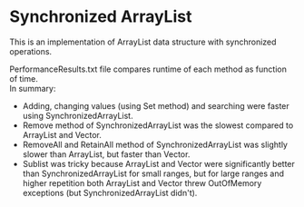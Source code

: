 # Synchronized ArrayList

This is an implementation of ArrayList data structure with synchronized operations.  

PerformanceResults.txt file compares runtime of each method as function of time.  
In summary:
- Adding, changing values (using Set method) and searching were faster using SynchronizedArrayList.  
- Remove method of SynchronizedArrayList was the slowest compared to ArrayList and Vector. 
- RemoveAll and RetainAll method of SynchronizedArrayList was slightly slower than ArrayList, but faster than Vector.
- Sublist was tricky because ArrayList and Vector were significantly better than SynchronizedArrayList for small ranges, but for large ranges and higher repetition both ArrayList and Vector threw OutOfMemory exceptions (but SynchronizedArrayList didn't).